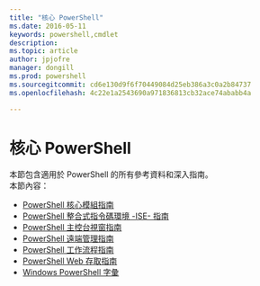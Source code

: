 ```yaml
---
title: "核心 PowerShell"
ms.date: 2016-05-11
keywords: powershell,cmdlet
description: 
ms.topic: article
author: jpjofre
manager: dongill
ms.prod: powershell
ms.sourcegitcommit: cd6e130d9f6f70449084d25eb386a3c0a2b84737
ms.openlocfilehash: 4c22e1a2543690a971836813cb32ace74ababb4a

---
```


#  核心 PowerShell
本節包含適用於 PowerShell 的所有參考資料和深入指南。  
本節內容：
-  [PowerShell 核心模組指南](core-modules.md)
-  [PowerShell 整合式指令碼環境 -ISE- 指南](ise-guide.md)
-  [PowerShell 主控台視窗指南](console-guide.md)
-  [PowerShell 遠端管理指南](Running-Remote-Commands.md)
-  [PowerShell 工作流程指南](workflows-guide.md)
-  [PowerShell Web 存取指南](web-access.md)
-  [Windows PowerShell 字彙](../Windows-PowerShell-Glossary.md)




<!--HONumber=Jun16_HO4-->


